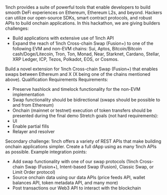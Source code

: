 1inch provides a suite of powerful tools that enable developers to build smooth DeFi experiences on Ethereum, Ethereum L2s, and beyond. Hackers can utilize our open-source SDKs, smart contract protocols, and robust APIs to build onchain applications. In this hackathon, we are giving builders challenges:
* Build applications with extensive use of 1inch API
* Expand the reach of 1inch Cross-chain Swap (Fusion+) to one of the following EVM and non-EVM chains: Sui, Aptos, Bitcoin/Bitcoin cash/Doge/Litecoin, Tron, Ton, Monad, Near, Starknet, Cardano, Stellar, XRP Ledger, ICP, Tezos, Polkadot, EOS, or Cosmos.

Build a novel extension for 1inch Cross-chain Swap (Fusion+) that enables swaps between Ethereum and X (X being one of the chains mentioned above).
Qualification Requirements
Requirements:
- Preserve hashlock and timelock functionality for the non-EVM implementation
- Swap functionality should be bidirectional (swaps should be possible to and from Ethereum)
- Onchain (mainnet or testnet) execution of token transfers should be presented during the final demo
Stretch goals (not hard requirements):
- UI
- Enable partial fills
- Relayer and resolver


Secondary challenge:
1inch offers a variety of REST APIs that make building onchain applications simpler. Create a full dApp using as many 1inch APIs as possible.
Example integration points:
- Add swap functionality with one of our swap protocols (1inch Cross-chain Swap (Fusion+), Intent-based Swap (Fusion), Classic Swap, or Limit Order protocol)
- Source onchain data using our data APIs (price feeds API, wallet balances API, token metadata API, and many more)
- Post transactions our Web3 API to interact with the blockchain
